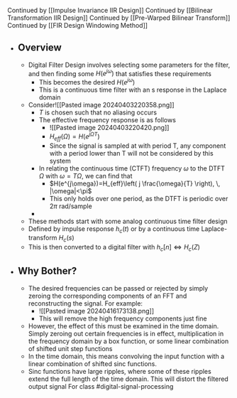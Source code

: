 Continued by [[Impulse Invariance IIR Design]]
Continued by [[Bilinear Transformation IIR Design]]
Continued by [[Pre-Warped Bilinear Transform]]
Continued by [[FIR Design Windowing Method]]
- ## Overview
	- Digital Filter Design involves selecting some parameters for the filter, and then finding some $H(e^{j\omega})$ that satisfies these requirements
		- This becomes the desired $H(e^{j\omega})$
		- This is a continuous time filter with an s response in the Laplace domain
	- Consider![[Pasted image 20240403220358.png]]
		- $T$ is chosen such that no aliasing occurs
		- The effective frequency response is as follows
			- ![[Pasted image 20240403220420.png]]
			- $H_{eff}(\Omega)=H(e^{j\Omega T})$
			- Since the signal is sampled at with period T, any component with a period lower than T will not be considered by this system
		- In relating the continuous time (CTFT) frequency $\omega$ to the DTFT $\Omega$ with $\omega=T\Omega$, we can find that
			- $H(e^{j\omega})=H_{eff}\left( j \frac{\omega}{T} \right), \, |\omega|<\pi$
			- This only holds over one period, as the DTFT is periodic over $2\pi$ rad/sample
		- 
	- These methods start with some analog continuous time filter design
	- Defined by impulse response $h_{c}(t)$ or by a continuous time Laplace-transform $H_{c}(s)$
	- This is then converted to a digital filter with $h_{c}[n] \iff H_{c}(Z)$
- ## Why Bother?
	- The desired frequencies can be passed or rejected by simply zeroing the corresponding components of an FFT and reconstructing the signal. For example:
		- ![[Pasted image 20240416173138.png]]
		- This will remove the high frequency components just fine
	- However, the effect of this must be examined in the time domain. Simply zeroing out certain frequencies is in effect, multiplication in the frequency domain by a box function, or some linear combination of shifted unit step functions
	- In the time domain, this means convolving the input function with a linear combination of shifted sinc functions.
	- Sinc functions have large ripples, where some of these ripples extend the full length of the time domain. This will distort the filtered output signal
For class #digital-signal-processing